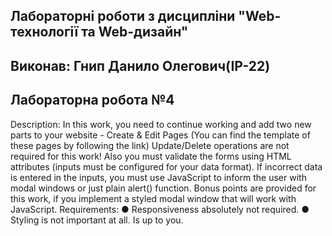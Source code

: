 ## Лабораторні роботи з дисципліни "Web-технології та Web-дизайн"

## Виконав: Гнип Данило Олегович(ІР-22)
## Лабораторна робота №4


Description: In this work, you need to continue working and add two new 
parts to your website - Create & Edit Pages (You can find the template of 
these pages by following the link)
Update/Delete operations are not required for this work!
Also you must validate the forms using HTML attributes (inputs must be 
configured for your data format).
If incorrect data is entered in the inputs, you must use JavaScript to inform 
the user with modal windows or just plain alert() function.
Bonus points are provided for this work, if you implement a styled modal 
window that will work with JavaScript.
Requirements:
● Responsiveness absolutely not required.
● Styling is not important at all. Is up to you.